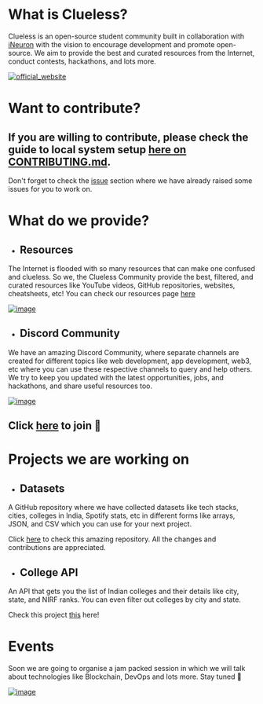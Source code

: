 # What is Clueless?
Clueless is an open-source student community built in collaboration with [iNeuron]() with the vision to encourage development and promote open-source. We aim to provide the best and curated resources from the Internet, conduct contests, hackathons, and lots more.

[![official_website](https://www.linkpicture.com/q/cluelessHomepage.png)](https://www.clueless.tech/)

# Want to contribute?
## If you are willing to contribute, please check the guide to local system setup [here on CONTRIBUTING.md](https://github.com/Clueless-Community/clueless-official-website/blob/main/CONTRIBUTING.md).

Don't forget to check the [issue](https://github.com/Clueless-Community/clueless-official-website/issues) section where we have already raised some issues for you to work on.

# What do we provide?

+ ## Resources

The Internet is flooded with so many resources that can make one confused and clueless. So we, the Clueless Community provide the best, filtered, and curated resources like YouTube videos, GitHub repositories, websites, cheatsheets, etc! You can check our resources page [here](https://clueless-resources.super.site/resources)



[![image](https://www.linkpicture.com/q/cluelessResources.png)](https://clueless-resources.super.site/resources)

+ ## Discord Community
We have an amazing Discord Community, where separate channels are created for different topics like web development, app development, web3, etc where you can use these respective channels to query and help others. We try to keep you updated with the latest opportunities, jobs, and hackathons, and share useful resources too.

[![image](https://www.linkpicture.com/q/cluelessDiscord.png)](https://discord.gg/zrVMjGW8sB)


Click [here](https://discord.gg/zrVMjGW8sB) to  join 🚀
---

#  Projects we are working on
+ ## Datasets
A GitHub repository where we have collected datasets like tech stacks, cities, colleges in India, Spotify stats, etc in different forms like arrays, JSON, and CSV which you can use for your next project.

Click [here](https://github.com/Clueless-Community/Datasets) to check this amazing repository. All the changes and contributions are appreciated.

+ ## College API
An API that gets you the list of Indian colleges and their details like city, state, and NIRF ranks. You can even filter out colleges by city and state. 

Check this project [this](https://github.com/Clueless-Community/collegeAPI) here! 

# Events
Soon we are going to organise a jam packed session in which we will talk about technologies like Blockchain, DevOps and lots more. Stay tuned 🤞

[![image](https://www.linkpicture.com/q/cluelessEvents.jpg)](https://www.linkpicture.com/view.php?img=LPic62f7b956725321488063980)
